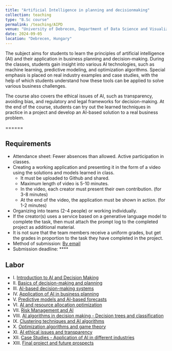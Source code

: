 ```yaml
---
title: "Artificial Intelligence in planning and decisionmaking"
collection: teaching
type: "B.Sc course"
permalink: /teaching/AIPD
venue: "University of Debrecen, Department of Data Science and Visualization"
date: 2024-09-05
location: "Debrecen, Hungary"
---
```


The subject aims for students to learn the principles of artificial intelligence (AI) and their application in business planning and decision-making. During the classes, students gain insight into various AI technologies, such as machine learning, predictive modeling, and optimization algorithms. Special emphasis is placed on real industry examples and case studies, with the help of which students understand how these tools can be applied to solve various business challenges.

The course also covers the ethical issues of AI, such as transparency, avoiding bias, and regulatory and legal frameworks for decision-making. At the end of the course, students can try out the learned techniques in practice in a project and develop an AI-based solution to a real business problem.

======

## Requirements

- Attendance sheet: Fewer absences than allowed. Active participation in classes.
- Creating a working application and presenting it in the form of a video using the solutions and models learned in class.
     - It must be uploaded to Github and shared.
     - Maximum length of video is 5-10 minutes.
     - In the video, each creator must present their own contribution. (for 3-8 minutes)
     - At the end of the video, the application must be shown in action. (for 1-2 minutes)
- Organizing into teams (2-4 people) or working individually.
- If the creator(s) uses a service based on a generative language model to complete the task, then must attach the prompt log to the completed project as additional material.
- It is not sure that the team members receive a uniform grades, but get the grades in proportion to the task they have completed in the project.
- Method of submission: [By email](mailto:lakatos.robert@inf.unideb.hu)
- Submission deadline: ****

## Labor

- I.    [Introduction to AI and Decision Making](../materials/AIPD/labor/I-introduction)
- II.   [Basics of decision-making and planning]()
- III.  [AI-based decision-making systems]()
- IV.   [Application of AI in business planning]()
- V.    [Predictive models and AI-based forecasts]()
- VI.   [AI and resource allocation optimization]()
- VII.  [Risk Management and AI]()
- VIII. [AI algorithms in decision making - Decision trees and classification]()
- IX.   [Clustering techniques and AI algorithms]()
- X.    [Optimization algorithms and game theory]()
- XI.   [AI ethical issues and transparency]()
- XII.  [Case Studies - Application of AI in different industries]()
- XIII. [Final project and future prospects]()